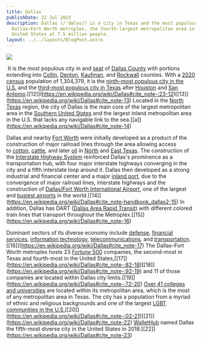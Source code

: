 ```yaml
---
title: Dallas
publishDate: 22 Jul 2023
description: Dallas (/ˈdæləs/) is a city in Texas and the most populous in the
  Dallas–Fort Worth metroplex, the fourth-largest metropolitan area in the
  United States at 7.5 million people.
layout: ../../layouts/BlogPost.astro
---
```

![](/assets/blog/1280px-globe_life_park_final_game-_arlington-_texas_-48849586952-.jpg)

 It is the most populous city in and [seat](https://en.wikipedia.org/wiki/County_seat "County seat") of [Dallas County](https://en.wikipedia.org/wiki/Dallas_County,_Texas "Dallas County, Texas") with portions extending into [Collin](https://en.wikipedia.org/wiki/Collin_County,_Texas "Collin County, Texas"), [Denton](https://en.wikipedia.org/wiki/Denton_County,_Texas "Denton County, Texas"), [Kaufman](https://en.wikipedia.org/wiki/Kaufman_County,_Texas "Kaufman County, Texas"), and [Rockwall](https://en.wikipedia.org/wiki/Rockwall_County,_Texas "Rockwall County, Texas") counties. With a [2020 census](https://en.wikipedia.org/wiki/2020_United_States_census "2020 United States census") population of 1,304,379, it is the [ninth-most populous city in the U.S.](https://en.wikipedia.org/wiki/List_of_United_States_cities_by_population "List of United States cities by population") and the [third-most populous city in Texas](https://en.wikipedia.org/wiki/List_of_cities_in_Texas_by_population "List of cities in Texas by population") after [Houston](https://en.wikipedia.org/wiki/Houston "Houston") and [San Antonio](https://en.wikipedia.org/wiki/San_Antonio "San Antonio").\[[12]](https://en.wikipedia.org/wiki/Dallas#cite_note-:23-12)\[[13]](https://en.wikipedia.org/wiki/Dallas#cite_note-13) Located in the [North Texas](https://en.wikipedia.org/wiki/North_Texas "North Texas") region, the city of Dallas is the main core of the largest metropolitan area in the [Southern United States](https://en.wikipedia.org/wiki/Southern_United_States "Southern United States") and the largest inland metropolitan area in the U.S. that lacks any navigable link to the sea.\[[a]](https://en.wikipedia.org/wiki/Dallas#cite_note-14)

Dallas and nearby [Fort Worth](https://en.wikipedia.org/wiki/Fort_Worth,_Texas "Fort Worth, Texas") were initially developed as a product of the construction of major railroad lines through the area allowing access to [cotton](https://en.wikipedia.org/wiki/Cotton "Cotton"), [cattle](https://en.wikipedia.org/wiki/Cattle "Cattle"), and later [oil](https://en.wikipedia.org/wiki/Petroleum "Petroleum") in [North](https://en.wikipedia.org/wiki/North_Texas "North Texas") and [East Texas](https://en.wikipedia.org/wiki/East_Texas "East Texas"). The construction of the [Interstate Highway System](https://en.wikipedia.org/wiki/Interstate_Highway_System "Interstate Highway System") reinforced Dallas's prominence as a transportation hub, with four major interstate highways converging in the city and a fifth interstate loop around it. Dallas then developed as a strong industrial and financial center and a major [inland port](https://en.wikipedia.org/wiki/Inland_port "Inland port"), due to the convergence of major railroad lines, interstate highways and the construction of [Dallas/Fort Worth International Airport](https://en.wikipedia.org/wiki/Dallas/Fort_Worth_International_Airport "Dallas/Fort Worth International Airport"), one of the largest and [busiest airports](https://en.wikipedia.org/wiki/List_of_busiest_airports_by_passenger_traffic "List of busiest airports by passenger traffic") in the world.\[[14]](https://en.wikipedia.org/wiki/Dallas#cite_note-handbook_dallas2-15) In addition, Dallas has DART ([Dallas Area Rapid Transit](https://en.wikipedia.org/wiki/Dallas_Area_Rapid_Transit "Dallas Area Rapid Transit")) with different colored train lines that transport throughout the Metroplex.\[[15]](https://en.wikipedia.org/wiki/Dallas#cite_note-16)

Dominant sectors of its diverse economy include [defense](https://en.wikipedia.org/wiki/Arms_industry "Arms industry"), [financial services](https://en.wikipedia.org/wiki/Financial_services "Financial services"), [information technology](https://en.wikipedia.org/wiki/Information_technology "Information technology"), [telecommunications](https://en.wikipedia.org/wiki/Communications_in_the_United_States "Communications in the United States"), and [transportation](https://en.wikipedia.org/wiki/Transportation_in_Dallas "Transportation in Dallas").\[[16]](https://en.wikipedia.org/wiki/Dallas#cite_note-17) The Dallas–Fort Worth metroplex hosts 23 [*Fortune* 500](https://en.wikipedia.org/wiki/Fortune_500 "Fortune 500") companies, the second-most in Texas and fourth-most in the United States,\[[17]](https://en.wikipedia.org/wiki/Dallas#cite_note-:82-18)\[[18]](https://en.wikipedia.org/wiki/Dallas#cite_note-:92-19) and 11 of those companies are located within Dallas city limits.\[[19]](https://en.wikipedia.org/wiki/Dallas#cite_note-:72-20) [Over 41 colleges and universities](https://en.wikipedia.org/wiki/List_of_colleges_and_universities_in_the_Dallas%E2%80%93Fort_Worth_metroplex "List of colleges and universities in the Dallas–Fort Worth metroplex") are located within its metropolitan area, which is the most of any metropolitan area in Texas. The city has a population from a myriad of ethnic and religious backgrounds and one of the largest [LGBT communities in the U.S.](https://en.wikipedia.org/wiki/LGBT_demographics_of_the_United_States "LGBT demographics of the United States")\[[20]](https://en.wikipedia.org/wiki/Dallas#cite_note-:02-21)\[[21]](https://en.wikipedia.org/wiki/Dallas#cite_note-22) [WalletHub](https://en.wikipedia.org/wiki/WalletHub "WalletHub") named Dallas the fifth-most diverse city in the United States in 2018.\[[22]](https://en.wikipedia.org/wiki/Dallas#cite_note-23)

<!--EndFragment-->